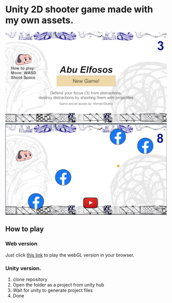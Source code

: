 # Unity 2D shooter game made with my own assets.

<!-- split screen with 2 images -->

![main menu](./static/intro.png) ![gameplay](./static/gameplay.png)

## How to play

### Web version

Just click [this link](https://simmer.io/@AhmedElsarta/brain-game) to play the webGL version in your browser.

### Unity version.

1. clone repository
2. Open the folder as a project from unity hub
3. Wait for unity to generate project files
4. Done
